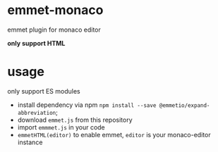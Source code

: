 # emmet-monaco
emmet plugin for monaco editor

**only support HTML**

# usage
only support ES modules

- install dependency via npm `npm install --save @emmetio/expand-abbreviation`;
- download `emmet.js` from this repository
- import `emmmet.js` in your code
- `emmetHTML(editor)` to enable emmet, `editor` is your monaco-editor instance
